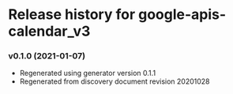 # Release history for google-apis-calendar_v3

### v0.1.0 (2021-01-07)

* Regenerated using generator version 0.1.1
* Regenerated from discovery document revision 20201028

